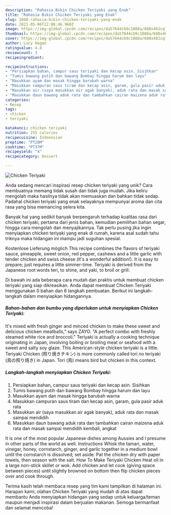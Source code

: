 ```yaml
---
description: "Rahasia Bikin Chicken Teriyaki yang Enak"
title: "Rahasia Bikin Chicken Teriyaki yang Enak"
slug: 1040-rahasia-bikin-chicken-teriyaki-yang-enak
date: 2021-05-06T22:08:46.960Z
image: https://img-global.cpcdn.com/recipes/da57644cb9c1088a/680x482cq70/chicken-teriyaki-foto-resep-utama.jpg
thumbnail: https://img-global.cpcdn.com/recipes/da57644cb9c1088a/680x482cq70/chicken-teriyaki-foto-resep-utama.jpg
cover: https://img-global.cpcdn.com/recipes/da57644cb9c1088a/680x482cq70/chicken-teriyaki-foto-resep-utama.jpg
author: Lucy Hogan
ratingvalue: 4.8
reviewcount: 3
recipeingredient:

recipeinstructions:
- "Persiapkan bahan, campur saus teriyaki dan kecap asin. Sisihkan"
- "Tumis bawang putih dan bawang Bombay hingga harum dan layu"
- "Masukkan ayam dan masak hingga barubah warna"
- "Masukkan campuran saus tiram dan kecap asin, garam, gula pasir aduk rata"
- "Masukkan air (saya masukkan air agak banyak), aduk rata dan masak sampai mendidih"
- "Masukkan daun bawang aduk rata dan tambahkan cairan maizena aduk rata dan masak sampai mendidih kembali, angkat"
categories:
- Resep
tags:
- chicken
- teriyaki

katakunci: chicken teriyaki 
nutrition: 255 calories
recipecuisine: Indonesian
preptime: "PT28M"
cooktime: "PT37M"
recipeyield: "4"
recipecategory: Dessert

---
```



![Chicken Teriyaki](https://img-global.cpcdn.com/recipes/da57644cb9c1088a/680x482cq70/chicken-teriyaki-foto-resep-utama.jpg)

Anda sedang mencari inspirasi resep chicken teriyaki yang unik? Cara membuatnya memang tidak susah dan tidak juga mudah. Jika keliru mengolah maka hasilnya tidak akan memuaskan dan bahkan tidak sedap. Padahal chicken teriyaki yang enak selayaknya mempunyai aroma dan cita rasa yang bisa memancing selera kita.

Banyak hal yang sedikit banyak berpengaruh terhadap kualitas rasa dari chicken teriyaki, pertama dari jenis bahan, kemudian pemilihan bahan segar, hingga cara mengolah dan menyajikannya. Tak perlu pusing jika ingin menyiapkan chicken teriyaki yang enak di rumah, karena asal sudah tahu triknya maka hidangan ini mampu jadi suguhan spesial.

Kostenlose Lieferung möglich This recipe combines the flavors of teriyaki sauce, pineapple, sweet onion, red pepper, cashews and a little garlic with tender chicken and swiss cheese (it&#39;s a wonderful addition!). It is easy to prepare; just requires a little simmer-time. Teriyaki is derived from the Japanese root words teri, to shine, and yaki, to broil or grill.


Di bawah ini ada beberapa cara mudah dan praktis untuk membuat chicken teriyaki yang siap dikreasikan. Anda dapat membuat Chicken Teriyaki menggunakan 0 bahan dan 6 langkah pembuatan. Berikut ini langkah-langkah dalam menyiapkan hidangannya.

<!--inarticleads1-->

##### Bahan-bahan dan bumbu yang diperlukan untuk menyiapkan Chicken Teriyaki:



It&#39;s mixed with fresh ginger and minced chicken to make these sweet and delicious chicken meatballs,&#34; says ZAYO. &#34;A perfect combo with freshly steamed white rice and broccoli.&#34; Teriyaki is actually a cooking technique originating in Japan, involving boiling or broiling meat or seafood with a sweet and salty soy glaze. This American-style chicken teriyaki is a little. Teriyaki Chicken (照り焼きチキン) is more commonly called tori no teriyaki (鳥の照り焼き) in Japan. Tori (鳥) means bird but chicken in this context. 

<!--inarticleads2-->

##### Langkah-langkah menyiapkan Chicken Teriyaki:

1. Persiapkan bahan, campur saus teriyaki dan kecap asin. Sisihkan
1. Tumis bawang putih dan bawang Bombay hingga harum dan layu
1. Masukkan ayam dan masak hingga barubah warna
1. Masukkan campuran saus tiram dan kecap asin, garam, gula pasir aduk rata
1. Masukkan air (saya masukkan air agak banyak), aduk rata dan masak sampai mendidih
1. Masukkan daun bawang aduk rata dan tambahkan cairan maizena aduk rata dan masak sampai mendidih kembali, angkat


It is one of the most popular Japanese dishes among Aussies and I presume in other parts of the world as well. Instructions Whisk the tamari, water, vinegar, honey, cornstarch, ginger, and garlic together in a medium bowl until the cornstarch is dissolved; set aside. Pat the chicken dry with paper towels, then season with the salt. How To Make Teriyaki Chicken Heat oil in a large non-stick skillet or wok. Add chicken and let cook (giving space between pieces) until slightly browned on bottom then flip chicken pieces over and cook through. 

Terima kasih telah membaca resep yang tim kami tampilkan di halaman ini. Harapan kami, olahan Chicken Teriyaki yang mudah di atas dapat membantu Anda menyiapkan hidangan yang sedap untuk keluarga/teman maupun menjadi inspirasi dalam berjualan makanan. Semoga bermanfaat dan selamat mencoba!
